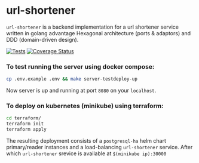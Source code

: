 # url-shortener

`url-shortener` is a backend implementation for a url shortener service written in golang advantage Hexagonal architecture (ports & adaptors) and DDD (domain-driven design).

[![Tests](https://github.com/aria3ppp/url-shortener/actions/workflows/tests.yml/badge.svg)](https://github.com/aria3ppp/url-shortener/actions/workflows/tests.yml)
[![Coverage Status](https://coveralls.io/repos/github/aria3ppp/url-shortener/badge.svg?branch=master)](https://coveralls.io/github/aria3ppp/url-shortener?branch=master)

### To test running the server using docker compose:

```bash
cp .env.example .env && make server-testdeploy-up
```
Now server is up and running at port `8080` on your `localhost`.

### To deploy on kubernetes (minikube) using terraform:
```bash
cd terraform/
terraform init
terraform apply
```
The resulting deployment consists of a `postgresql-ha` helm chart primary/reader instances and a load-balancing `url-shortener` service.
After which `url-shortener` srevice is available at `$(minikube ip):30000`